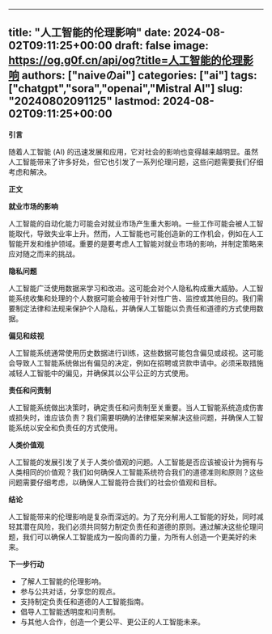 
---
title: "人工智能的伦理影响"
date: 2024-08-02T09:11:25+00:00
draft: false
image: https://og.g0f.cn/api/og?title=人工智能的伦理影响
authors: ["naiveのai"]
categories: ["ai"]
tags: ["chatgpt","sora","openai","Mistral AI"]
slug: "20240802091125"
lastmod: 2024-08-02T09:11:25+00:00
---
**引言**

随着人工智能 (AI) 的迅速发展和应用，它对社会的影响也变得越来越明显。虽然人工智能带来了许多好处，但它也引发了一系列伦理问题，这些问题需要我们仔细考虑和解决。

**正文**

**就业市场的影响**

人工智能的自动化能力可能会对就业市场产生重大影响。一些工作可能会被人工智能取代，导致失业率上升。然而，人工智能也可能创造新的工作机会，例如在人工智能开发和维护领域。重要的是要考虑人工智能对就业市场的影响，并制定策略来应对随之而来的挑战。

**隐私问题**

人工智能广泛使用数据来学习和改进。这可能会对个人隐私构成重大威胁。人工智能系统收集和处理的个人数据可能会被用于针对性广告、监控或其他目的。我们需要制定法律和法规来保护个人隐私，并确保人工智能以负责任和道德的方式使用数据。

**偏见和歧视**

人工智能系统通常使用历史数据进行训练，这些数据可能包含偏见或歧视。这可能会导致人工智能系统做出有偏见的决定，例如在招聘或贷款申请中。必须采取措施减轻人工智能中的偏见，并确保其以公平公正的方式使用。

**责任和问责制**

人工智能系统做出决策时，确定责任和问责制至关重要。当人工智能系统造成伤害或损失时，谁应该负责？我们需要明确的法律框架来解决这些问题，并确保人工智能系统以安全和负责任的方式使用。

**人类价值观**

人工智能的发展引发了关于人类价值观的问题。人工智能是否应该被设计为拥有与人类相同的价值观？我们如何确保人工智能系统符合我们的道德准则和原则？这些问题需要仔细考虑，以确保人工智能符合我们的社会价值观和目标。

**结论**

人工智能带来的伦理影响是复杂而深远的。为了充分利用人工智能的好处，同时减轻其潜在风险，我们必须共同努力制定负责任和道德的原则。通过解决这些伦理问题，我们可以确保人工智能成为一股向善的力量，为所有人创造一个更美好的未来。

**下一步行动**

* 了解人工智能的伦理影响。
* 参与公共对话，分享您的观点。
* 支持制定负责任和道德的人工智能指南。
* 倡导人工智能透明度和问责制。
* 与其他人合作，创造一个更公平、更公正的人工智能未来。